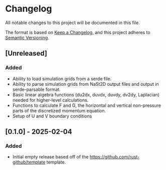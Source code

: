 # Changelog
All notable changes to this project will be documented in this file.

The format is based on [Keep a Changelog](https://keepachangelog.com/en/1.1.0/),
and this project adheres to [Semantic Versioning](https://semver.org/spec/v2.0.0.html).

## [Unreleased]

### Added

- Ability to load simulation grids from a serde file.
- Ability to parse simulation grids from NaSt2D output files and output in
  serde-parsable format.
- Basic linear algebra functions (du2dx, duvdx, duvdy, dv2dy, Laplacian) needed
  for higher-level calculations.
- Functions to calculate F and G, the horizontal and vertical non-pressure parts of the
  discretized momentum equation.
- Setup of U and V boundary conditions

## [0.1.0] - 2025-02-04

### Added

- Initial empty release based off of the https://github.com/rust-github/template
  template.
